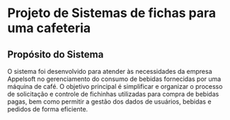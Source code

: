 # Projeto de Sistemas de fichas para uma cafeteria

## Propósito do Sistema

O sistema foi desenvolvido para atender às necessidades da empresa Appelsoft no gerenciamento do consumo de bebidas fornecidas por uma máquina de café. O objetivo principal é simplificar e organizar o processo de solicitação e controle de fichinhas utilizadas para compra de bebidas pagas, bem como permitir a gestão dos dados de usuários, bebidas e pedidos de forma eficiente.
